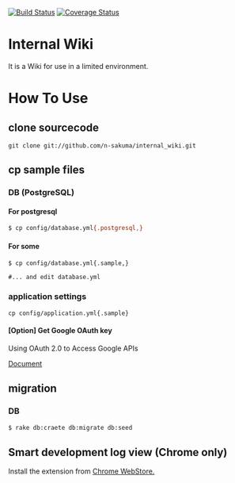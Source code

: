 [![Build Status](https://travis-ci.org/n-sakuma/internal_wiki.png)](https://travis-ci.org/n-sakuma/internal_wiki)
[![Coverage Status](https://coveralls.io/repos/n-sakuma/internal_wiki/badge.png)](https://coveralls.io/r/n-sakuma/internal_wiki)


# Internal Wiki

It is a Wiki for use in a limited environment.


# How To Use

## clone sourcecode

```
git clone git://github.com/n-sakuma/internal_wiki.git
```

## cp sample files

### DB (PostgreSQL)

#### For postgresql

```bash
$ cp config/database.yml{.postgresql,}
```

#### For some

```
$ cp config/database.yml{.sample,}

#... and edit database.yml
```

### application settings

```
cp config/application.yml{.sample}
```

#### [Option] Get Google OAuth key

Using OAuth 2.0 to Access Google APIs

[Document](https://developers.google.com/accounts/docs/OAuth2)


## migration

### DB

```bash
$ rake db:craete db:migrate db:seed
```



## Smart development log view (Chrome only)

Install the extension from [Chrome WebStore.](https://chrome.google.com/webstore/detail/railspanel/gjpfobpafnhjhbajcjgccbbdofdckggg)
